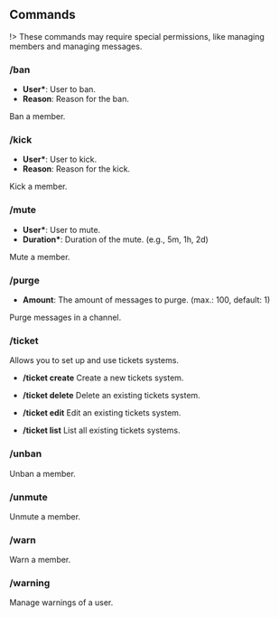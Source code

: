 ## Commands

!> These commands may require special permissions, like managing members and managing messages.

### /ban
- **User\***: User to ban.
- **Reason**: Reason for the ban.

Ban a member.

### /kick
- **User\***: User to kick.
- **Reason**: Reason for the kick.

Kick a member.

### /mute
- **User\***: User to mute.
- **Duration\***: Duration of the mute. (e.g., 5m, 1h, 2d)

Mute a member.

### /purge
- **Amount**: The amount of messages to purge. (max.: 100, default: 1)

Purge messages in a channel.

### /ticket
Allows you to set up and use tickets systems.

- **/ticket create**
Create a new tickets system.

- **/ticket delete**
Delete an existing tickets system.

- **/ticket edit**
Edit an existing tickets system.

- **/ticket list**
List all existing tickets systems.

### /unban
Unban a member.

### /unmute
Unmute a member.

### /warn
Warn a member.

### /warning
Manage warnings of a user.